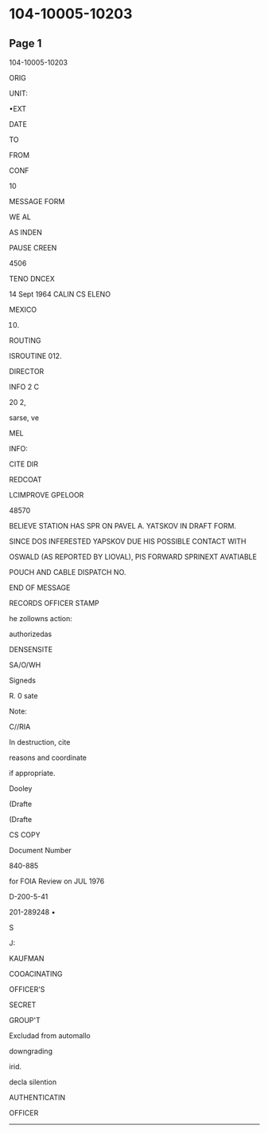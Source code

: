# 104-10005-10203

## Page 1

104-10005-10203

ORIG

UNIT:

•EXT

DATE

TO

FROM

CONF

10

MESSAGE FORM

WE AL

AS INDEN

PAUSE CREEN

4506

TENO DNCEX

14 Sept 1964 CALIN CS ELENO

MEXICO

10.

ROUTING

ISROUTINE 012.

DIRECTOR

INFO 2 C

20 2,

sarse, ve

MEL

INFO:

CITE DIR

REDCOAT

LCIMPROVE GPELOOR

48570

BELIEVE STATION HAS SPR ON PAVEL A. YATSKOV IN DRAFT FORM.

SINCE DOS INFERESTED YAPSKOV DUE HIS POSSIBLE CONTACT WITH

OSWALD (AS REPORTED BY LIOVAL), PIS FORWARD SPRINEXT AVATIABLE

POUCH AND CABLE DISPATCH NO.

END OF MESSAGE

RECORDS OFFICER STAMP

he zollowns action:

authorizedas

DENSENSITE

SA/O/WH

Signeds

R. 0 sate

Note:

C//RIA

In destruction, cite

reasons and coordinate

if appropriate.

Dooley

(Drafte

(Drafte

CS COPY

Document Number

840-885

for FOIA Review on JUL 1976

D-200-5-41

201-289248 •

S

J:

KAUFMAN

COOACINATING

OFFICER'S

SECRET

GROUP'T

Excludad from automallo

downgrading

irid.

decla silention

AUTHENTICATIN

OFFICER

---

